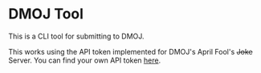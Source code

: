 # DMOJ Tool

This is a CLI tool for submitting to DMOJ.

This works using the API token implemented for DMOJ's April Fool's ~~Joke~~ Server. You can find your own API token [here][0].

[0]: https://dmoj.ca/edit/profile/
